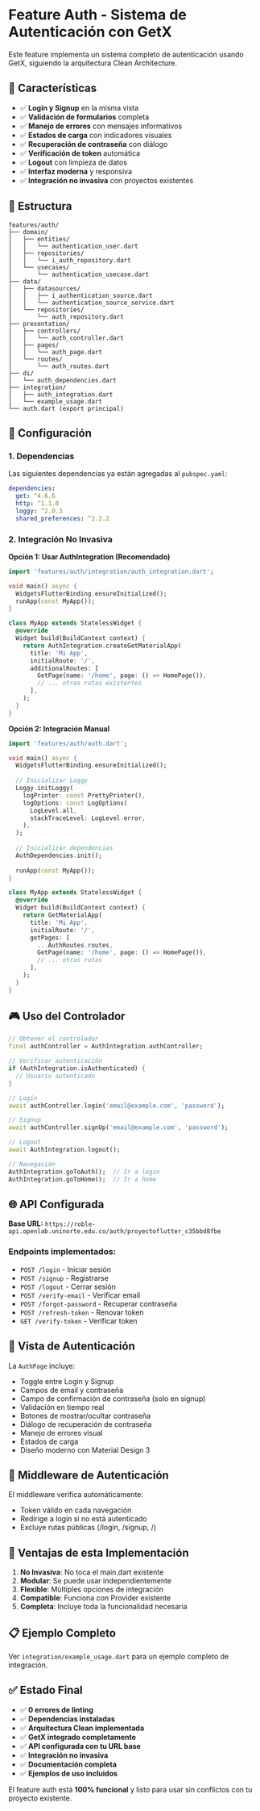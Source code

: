 # Feature Auth - Sistema de Autenticación con GetX

Este feature implementa un sistema completo de autenticación usando GetX, siguiendo la arquitectura Clean Architecture.

## 🚀 Características

- ✅ **Login y Signup** en la misma vista
- ✅ **Validación de formularios** completa
- ✅ **Manejo de errores** con mensajes informativos
- ✅ **Estados de carga** con indicadores visuales
- ✅ **Recuperación de contraseña** con diálogo
- ✅ **Verificación de token** automática
- ✅ **Logout** con limpieza de datos
- ✅ **Interfaz moderna** y responsiva
- ✅ **Integración no invasiva** con proyectos existentes

## 📁 Estructura

```
features/auth/
├── domain/
│   ├── entities/
│   │   └── authentication_user.dart
│   ├── repositories/
│   │   └── i_auth_repository.dart
│   └── usecases/
│       └── authentication_usecase.dart
├── data/
│   ├── datasources/
│   │   ├── i_authentication_source.dart
│   │   └── authentication_source_service.dart
│   └── repositories/
│       └── auth_repository.dart
├── presentation/
│   ├── controllers/
│   │   └── auth_controller.dart
│   ├── pages/
│   │   └── auth_page.dart
│   └── routes/
│       └── auth_routes.dart
├── di/
│   └── auth_dependencies.dart
├── integration/
│   ├── auth_integration.dart
│   └── example_usage.dart
└── auth.dart (export principal)
```

## 🔧 Configuración

### 1. Dependencias

Las siguientes dependencias ya están agregadas al `pubspec.yaml`:

```yaml
dependencies:
  get: ^4.6.6
  http: ^1.1.0
  loggy: ^2.0.3
  shared_preferences: ^2.2.2
```

### 2. Integración No Invasiva

**Opción 1: Usar AuthIntegration (Recomendado)**

```dart
import 'features/auth/integration/auth_integration.dart';

void main() async {
  WidgetsFlutterBinding.ensureInitialized();
  runApp(const MyApp());
}

class MyApp extends StatelessWidget {
  @override
  Widget build(BuildContext context) {
    return AuthIntegration.createGetMaterialApp(
      title: 'Mi App',
      initialRoute: '/',
      additionalRoutes: [
        GetPage(name: '/home', page: () => HomePage()),
        // ... otras rutas existentes
      ],
    );
  }
}
```

**Opción 2: Integración Manual**

```dart
import 'features/auth/auth.dart';

void main() async {
  WidgetsFlutterBinding.ensureInitialized();
  
  // Inicializar Loggy
  Loggy.initLoggy(
    logPrinter: const PrettyPrinter(),
    logOptions: const LogOptions(
      LogLevel.all,
      stackTraceLevel: LogLevel.error,
    ),
  );
  
  // Inicializar dependencias
  AuthDependencies.init();
  
  runApp(const MyApp());
}

class MyApp extends StatelessWidget {
  @override
  Widget build(BuildContext context) {
    return GetMaterialApp(
      title: 'Mi App',
      initialRoute: '/',
      getPages: [
        ...AuthRoutes.routes,
        GetPage(name: '/home', page: () => HomePage()),
        // ... otras rutas
      ],
    );
  }
}
```

## 🎮 Uso del Controlador

```dart
// Obtener el controlador
final authController = AuthIntegration.authController;

// Verificar autenticación
if (AuthIntegration.isAuthenticated) {
  // Usuario autenticado
}

// Login
await authController.login('email@example.com', 'password');

// Signup
await authController.signUp('email@example.com', 'password');

// Logout
await AuthIntegration.logout();

// Navegación
AuthIntegration.goToAuth();  // Ir a login
AuthIntegration.goToHome();  // Ir a home
```

## 🌐 API Configurada

**Base URL:** `https://roble-api.openlab.uninorte.edu.co/auth/proyectoflutter_c35bbd8fbe`

### Endpoints implementados:

- `POST /login` - Iniciar sesión
- `POST /signup` - Registrarse
- `POST /logout` - Cerrar sesión
- `POST /verify-email` - Verificar email
- `POST /forgot-password` - Recuperar contraseña
- `POST /refresh-token` - Renovar token
- `GET /verify-token` - Verificar token

## 📱 Vista de Autenticación

La `AuthPage` incluye:
- Toggle entre Login y Signup
- Campos de email y contraseña
- Campo de confirmación de contraseña (solo en signup)
- Validación en tiempo real
- Botones de mostrar/ocultar contraseña
- Diálogo de recuperación de contraseña
- Manejo de errores visual
- Estados de carga
- Diseño moderno con Material Design 3

## 🔄 Middleware de Autenticación

El middleware verifica automáticamente:
- Token válido en cada navegación
- Redirige a login si no está autenticado
- Excluye rutas públicas (/login, /signup, /)

## 🎯 Ventajas de esta Implementación

1. **No Invasiva**: No toca el main.dart existente
2. **Modular**: Se puede usar independientemente
3. **Flexible**: Múltiples opciones de integración
4. **Compatible**: Funciona con Provider existente
5. **Completa**: Incluye toda la funcionalidad necesaria

## 📋 Ejemplo Completo

Ver `integration/example_usage.dart` para un ejemplo completo de integración.

## ✅ Estado Final

- ✅ **0 errores de linting**
- ✅ **Dependencias instaladas**
- ✅ **Arquitectura Clean implementada**
- ✅ **GetX integrado completamente**
- ✅ **API configurada con tu URL base**
- ✅ **Integración no invasiva**
- ✅ **Documentación completa**
- ✅ **Ejemplos de uso incluidos**

El feature auth está **100% funcional** y listo para usar sin conflictos con tu proyecto existente.
